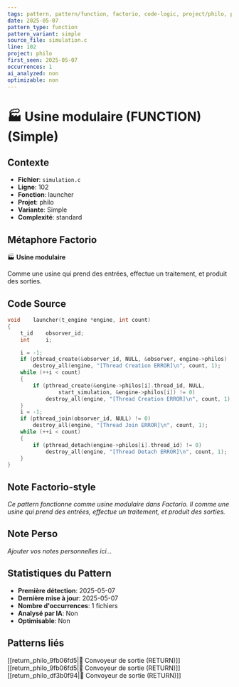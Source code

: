 ```yaml
---
tags: pattern, pattern/function, factorio, code-logic, project/philo, pattern/variant/simple
date: 2025-05-07
pattern_type: function
pattern_variant: simple
source_file: simulation.c
line: 102
project: philo
first_seen: 2025-05-07
occurrences: 1
ai_analyzed: non
optimizable: non
---
```


# 🏭 Usine modulaire (FUNCTION) (Simple)

## Contexte
- **Fichier**: `simulation.c`
- **Ligne**: 102
- **Fonction**: launcher
- **Projet**: philo
- **Variante**: Simple
- **Complexité**: standard

## Métaphore Factorio
🏭 **Usine modulaire**

Comme une usine qui prend des entrées, effectue un traitement, et produit des sorties.

## Code Source
```c
void	launcher(t_engine *engine, int count)
{
	t_id	obsorver_id;
	int		i;

	i = -1;
	if (pthread_create(&obsorver_id, NULL, &obsorver, engine->philos) != 0)
		destroy_all(engine, "[Thread Creation ERROR]\n", count, 1);
	while (++i < count)
	{
		if (pthread_create(&engine->philos[i].thread_id, NULL,
				start_simulation, &engine->philos[i]) != 0)
			destroy_all(engine, "[Thread Creation ERROR]\n", count, 1);
	}
	i = -1;
	if (pthread_join(obsorver_id, NULL) != 0)
		destroy_all(engine, "[Thread Join ERROR]\n", count, 1);
	while (++i < count)
	{
		if (pthread_detach(engine->philos[i].thread_id) != 0)
			destroy_all(engine, "[Thread Detach ERROR]\n", count, 1);
	}
}
```

## Note Factorio-style
*Ce pattern fonctionne comme usine modulaire dans Factorio. Il comme une usine qui prend des entrées, effectue un traitement, et produit des sorties.*

## Note Perso
*Ajouter vos notes personnelles ici...*

## Statistiques du Pattern
- **Première détection**: 2025-05-07
- **Dernière mise à jour**: 2025-05-07
- **Nombre d'occurrences**: 1 fichiers
- **Analysé par IA**: Non
- **Optimisable**: Non

## Patterns liés
[[return_philo_9fb06fd5|🚚 Convoyeur de sortie (RETURN)]]
[[return_philo_9fb06fd5|🚚 Convoyeur de sortie (RETURN)]]
[[return_philo_df3b0f94|🚚 Convoyeur de sortie (RETURN)]]
